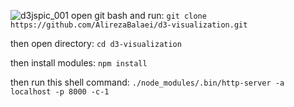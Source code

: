 ![d3jspic_001](https://user-images.githubusercontent.com/99330644/217799557-a30ba7f6-5bf8-477a-9009-9b117840310b.png)
open git bash and run:
```git clone https://github.com/AlirezaBalaei/d3-visualization.git```

then open directory:
```cd d3-visualization```

then install modules:
```npm install```

then run this shell command:
```./node_modules/.bin/http-server -a localhost -p 8000 -c-1```
